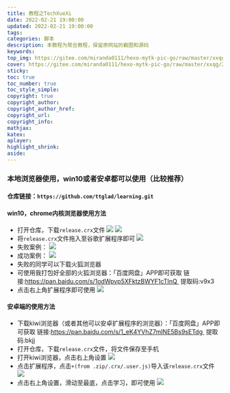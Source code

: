 ```yaml
---
title: 教程之TechXueXi
date: 2022-02-21 19:00:00
updated: 2022-02-21 19:00:00
tags: 
categories: 脚本
description: 本教程为聚合教程，保留原网站的截图和源码
keywords:
top_img: https://gitee.com/miranda0111/hexo-mytk-pic-go/raw/master/xxqg/202202211954878.png
cover: https://gitee.com/miranda0111/hexo-mytk-pic-go/raw/master/xxqg/202202211954878.png
sticky:
toc: true
toc_number: true
toc_style_simple: 
copyright: true
copyright_author:
copyright_author_href:
copyright_url:
copyright_info:
mathjax:
katex:
aplayer:
highlight_shrink:
aside:
---
```


### 本地浏览器使用，win10或者安卓都可以使用（比较推荐）

 #### 仓库链接：`https://github.com/ttglad/learning.git`
 #### win10，chrome内核浏览器使用方法
 - 打开仓库，下载`release.crx`文件
 ![](https://gitee.com/miranda0111/hexo-mytk-pic-go/raw/master/xxqg/202202211928800.png)
 ![](https://gitee.com/miranda0111/hexo-mytk-pic-go/raw/master/xxqg/202202211932408.png)
 - 将`release.crx`文件拖入至谷歌扩展程序即可
 ![](https://gitee.com/miranda0111/hexo-mytk-pic-go/raw/master/xxqg/202202211935754.png)
 - 失败案例：
 ![](https://gitee.com/miranda0111/hexo-mytk-pic-go/raw/master/xxqg/202202211937270.png)
 - 成功案例：
 ![](https://gitee.com/miranda0111/hexo-mytk-pic-go/raw/master/xxqg/202202211938048.png)
 - 失败的同学可以下载火狐浏览器
 - 可使用我打包好全部的火狐浏览器：「百度网盘」APP即可获取 链接:https://pan.baidu.com/s/1odWpvp5XFktzBWYF1cTInQ  提取码:v9x3
 - 点击右上角扩展程序即可使用
 ![](https://gitee.com/miranda0111/hexo-mytk-pic-go/raw/master/xxqg/202202211952851.png)

 #### 安卓端的使用方法
 - 下载kiwi浏览器（或者其他可以安卓扩展程序的浏览器）：「百度网盘」APP即可获取 链接:https://pan.baidu.com/s/1_eK4YVhZ7mINE5Bs9sETdg  提取码:bkjj
 - 打开仓库，下载`release.crx`文件，将文件保存至手机
 - 打开kiwi浏览器，点击右上角设置
 ![](https://gitee.com/miranda0111/hexo-mytk-pic-go/raw/master/xxqg/202202211947467.jpg)
 - 点击扩展程序，点击`+(from .zip/.crx/.user.js)`导入该`release.crx`文件
 ![](https://gitee.com/miranda0111/hexo-mytk-pic-go/raw/master/xxqg/202202211949048.jpg)
 - 点击右上角设置，滑动至最底，点击学习，即可使用
 ![](https://gitee.com/miranda0111/hexo-mytk-pic-go/raw/master/xxqg/202202211953161.jpg)